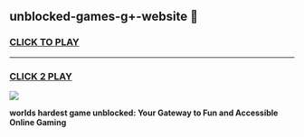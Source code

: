 
## unblocked-games-g+-website 👋
<h3>
<a href="https://premium.freeplayer.one?title=unblocked-games-g+-website&ref=14F">CLICK TO PLAY</a></h3>
<hr>

<h3>
<a href="https://premium.freeplayer.one?title=unblocked-games-g+-website&ref=14F">CLICK 2 PLAY</a>
  
</h3>

<a href="https://premium.freeplayer.one?title=unblocked-games-g+-website&ref=12F/"><img src="https://clearcache.store/games.png"></a>


**worlds hardest game unblocked: Your Gateway to Fun and Accessible Online Gaming**
